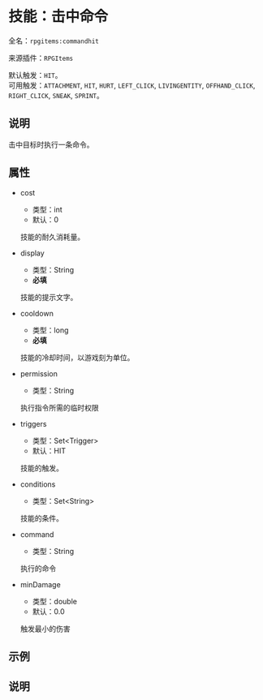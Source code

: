# 技能：击中命令

<!-- 本文件是通过游戏内 `/rpgitem gen-wiki` 命令生成的。 -->
<!-- 请只在对应的 "beginCustomXXXX" 与 "endCustomXXXX" 间编辑。  -->
<!-- 如果您想修改技能或其属性的描述， -->
<!-- 请修改 "resources/lang/zh_CN.yml" 中对应的项。 -->

全名：`rpgitems:commandhit`

来源插件：`RPGItems`

默认触发：`HIT`。  
可用触发：`ATTACHMENT`, `HIT`, `HURT`, `LEFT_CLICK`, `LIVINGENTITY`, `OFFHAND_CLICK`, `RIGHT_CLICK`, `SNEAK`, `SPRINT`。

<!-- beginCustomHeader -->
<!-- endCustomHeader -->

## 说明

击中目标时执行一条命令。
<!-- beginCustomDescription -->
<!-- endCustomDescription -->

## 属性

* cost

  * 类型：int
  * 默认：0

  技能的耐久消耗量。

* display

  * 类型：String
  * **必填**

  技能的提示文字。

* cooldown

  * 类型：long
  * **必填**

  技能的冷却时间，以游戏刻为单位。

* permission

  * 类型：String

  执行指令所需的临时权限

* triggers

  * 类型：Set&lt;Trigger&gt;
  * 默认：HIT

  技能的触发。

* conditions

  * 类型：Set&lt;String&gt;

  技能的条件。

* command

  * 类型：String

  执行的命令

* minDamage

  * 类型：double
  * 默认：0.0

  触发最小的伤害

<!-- beginCustomProperties -->
<!-- endCustomProperties -->

## 示例

<!-- beginCustomExample -->
<!-- endCustomExample -->

## 说明

<!-- beginCustomNote -->
<!-- endCustomNote -->